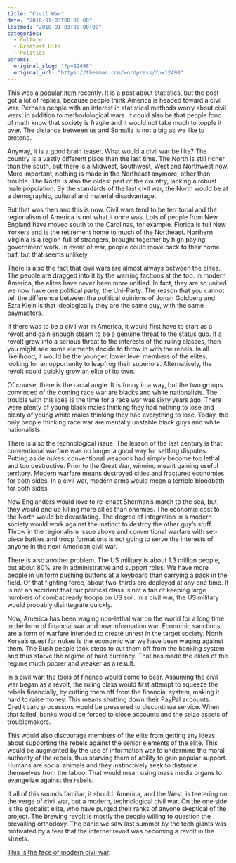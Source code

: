 ```yaml
---
title: "Civil War"
date: "2018-01-03T00:00:00"
lastmod: "2018-01-03T00:00:00"
categories:
  - Culture
  - Greatest Hits
  - Politics
params:
  original_slug: "?p=12498"
  original_url: "https://thezman.com/wordpress/?p=12498"
---
```


This was a <a
href="http://www.americanthinker.com/articles/2017/12/what_might_civil_war_be_like.html"
rel="noopener" target="_blank">popular item</a> recently. It is a post
about statistics, but the post got a lot of replies, because people
think America is headed toward a civil war. Perhaps people with an
interest in statistical methods worry about civil wars, in addition to
methodological wars. It could also be that people fond of math know that
society is fragile and it would not take much to topple it over. The
distance between us and Somalia is not a big as we like to pretend.

Anyway, it is a good brain teaser. What would a civil war be like? The
country is a vastly different place than the last time. The North is
still richer than the south, but there is a Midwest, Southwest, West and
Northwest now. More important, nothing is made in the Northeast anymore,
other than trouble. The North is also the oldest part of the country,
lacking a robust male population. By the standards of the last civil
war, the North would be at a demographic, cultural and material
disadvantage.

But that was then and this is now. Civil wars tend to be territorial and
the regionalism of America is not what it once was. Lots of people from
New England have moved south to the Carolinas, for example. Florida is
full New Yorkers and is the retirement home to much of the Northeast.
Northern Virginia is a region full of strangers, brought together by
high paying government work. In event of war, people could move back to
their home turf, but that seems unlikely.

There is also the fact that civil wars are almost always between the
elites. The people are dragged into it by the warring factions at the
top. In modern America, the elites have never been more unified. In
fact, they are so united we now have one political party, the Uni-Party.
The reason that you cannot tell the difference between the political
opinions of Jonah Goldberg and Ezra Klein is that ideologically they are
the same guy, with the same paymasters.

If there was to be a civil war in America, it would first have to start
as a revolt and gain enough steam to be a genuine threat to the status
quo. If a revolt grew into a serious threat to the interests of the
ruling classes, then you might see some elements decide to throw in with
the rebels. In all likelihood, it would be the younger, lower level
members of the elites, looking for an opportunity to leapfrog their
superiors. Alternatively, the revolt could quickly grow an elite of its
own.

Of course, there is the racial angle. It is funny in a way, but the two
groups convinced of the coming race war are blacks and white
nationalists. The trouble with this idea is the time for a race war was
sixty years ago. There were plenty of young black males thinking they
had nothing to lose and plenty of young white males thinking they had
everything to lose, Today, the only people thinking race war are
mentally unstable black guys and white nationalists.

There is also the technological issue. The lesson of the last century is
that conventional warfare was no longer a good way for settling
disputes. Putting aside nukes, conventional weapons had simply become
too lethal and too destructive. Prior to the Great War, winning meant
gaining useful territory. Modern warfare means destroyed cities and
fractured economies for both sides. In a civil war, modern arms would
mean a terrible bloodbath for both sides.

New Englanders would love to re-enact Sherman’s march to the sea, but
they would end up killing more allies than enemies. The economic cost to
the North would be devastating. The degree of integration in a modern
society would work against the instinct to destroy the other guy’s
stuff. Throw in the regionalism issue above and conventional warfare
with set-piece battles and troop formations is not going to serve the
interests of anyone in the next American civil war.

There is also another problem. The US military is about 1.3 million
people, but about 80% are in administrative and support roles. We have
more people in uniform pushing buttons at a keyboard than carrying a
pack in the field. Of that fighting force, about two-thirds are deployed
at any one time. It is not an accident that our political class is not a
fan of keeping large numbers of combat ready troops on US soil. In a
civil war, the US military would probably disintegrate quickly.

Now, America has been waging non-lethal war on the world for a long time
in the form of financial war and now information war. Economic sanctions
are a form of warfare intended to create unrest in the target society.
North Korea’s quest for nukes is the economic war we have been waging
against them. The Bush people took steps to cut them off from the
banking system and thus starve the regime of hard currency. That has
made the elites of the regime much poorer and weaker as a result.

In a civil war, the tools of finance would come to bear. Assuming the
civil war began as a revolt, the ruling class would first attempt to
squeeze the rebels financially, by cutting them off from the financial
system, making it hard to raise money. This means shutting down their
PayPal accounts. Credit card processors would be pressured to
discontinue service. When that failed, banks would be forced to close
accounts and the seize assets of troublemakers.

This would also discourage members of the elite from getting any ideas
about supporting the rebels against the senior elements of the elite.
This would be augmented by the use of information war to undermine the
moral authority of the rebels, thus starving them of ability to gain
popular support. Humans are social animals and they instinctively seek
to distance themselves from the taboo. That would mean using mass media
organs to evangelize against the rebels.

If all of this sounds familiar, it should. America, and the West, is
teetering on the verge of civil war, but a modern, technological civil
war. On the one side is the globalist elite, who have purged their ranks
of anyone skeptical of the project. The brewing revolt is mostly the
people willing to question the prevailing orthodoxy. The panic we saw
last summer by the tech giants was motivated by a fear that the internet
revolt was becoming a revolt in the streets.

[This is the face of modern civil
war](https://www.theatlantic.com/magazine/archive/2017/12/the-making-of-an-american-nazi/544119/).
